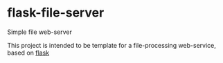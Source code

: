 # flask-file-server
Simple file web-server

This project is intended to be template for a file-processing web-service, based on [flask](https://flask.palletsprojects.com/en/1.1.x/)

